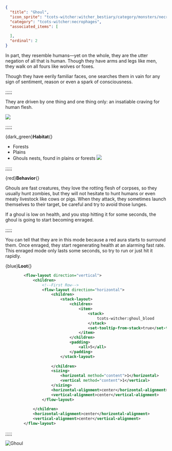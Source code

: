 ```json
{
  "title": "Ghoul",
  "icon_sprite": "tcots-witcher:witcher_bestiary/category/monsters/necrophages/ghoul",
  "category": "tcots-witcher:necrophages",
  "associated_items": [
    
  ],
  "ordinal": 2
}
```

In part, they resemble humans—yet on the whole, they are the utter negation of all that is human. 
Though they have arms and legs like men, they walk on all fours like wolves or foxes. 


Though they have eerily familiar faces, one searches them in vain for any sign of sentiment, reason or even a spark of consciousness. 

;;;;;

They are driven by one thing and one thing only: an insatiable craving for human flesh.

![](tcots-witcher:textures/gui/sprites/witcher_bestiary/entries/ghoul/ghoul_main.png,fit)

;;;;;

{dark_green}**Habitat**{}
- Forests
- Plains
- Ghouls nests, found in plains or forests
  ![](tcots-witcher:textures/gui/sprites/witcher_bestiary/entries/ghoul/ghoul_regen.png,fit)

;;;;;

{red}**Behavior**{}

Ghouls are fast creatures, they love the rotting flesh of corpses, 
so they usually hunt zombies, but they will not hesitate to hunt humans or even
meaty livestock like cows or pigs.
When they attack, they sometimes launch themselves to their target, be careful and try to avoid those lunges.

If a ghoul is low on health, and you stop hitting it for some seconds, the ghoul is going to 
start becoming enraged. 

;;;;;

You can tell that they are in this mode because a red aura starts to surround them. Once enraged, they start
regenerating health at an alarming fast rate. This enraged mode only lasts some seconds, so try to run
or just hit it rapidly.


{blue}**Loot**{}
```xml owo-ui
        <flow-layout direction="vertical">
            <children>
                <!--First Row-->
                <flow-layout direction="horizontal">
                    <children>
                        <stack-layout>
                            <children>
                                <item>
                                    <stack>
                                        tcots-witcher:ghoul_blood
                                    </stack>
                                    <set-tooltip-from-stack>true</set-tooltip-from-stack>
                                </item>
                            </children>
                            <padding>
                                <all>5</all>
                            </padding>
                        </stack-layout>
                      
                    </children>
                    <sizing>
                        <horizontal method="content">1</horizontal>
                        <vertical method="content">1</vertical>
                    </sizing>
                    <horizontal-alignment>center</horizontal-alignment>
                    <vertical-alignment>center</vertical-alignment>
                </flow-layout>
                
            </children>
            <horizontal-alignment>center</horizontal-alignment>
            <vertical-alignment>center</vertical-alignment>
        </flow-layout>
```

;;;;;




![Ghoul](tcots-witcher:textures/gui/sprites/witcher_bestiary/entries/ghoul/ghoul_full.png,fit)
